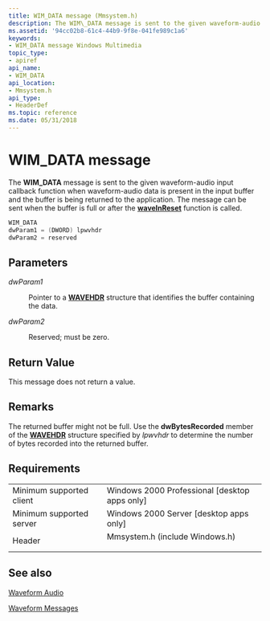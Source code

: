 ```yaml
---
title: WIM_DATA message (Mmsystem.h)
description: The WIM\_DATA message is sent to the given waveform-audio input callback function when waveform-audio data is present in the input buffer and the buffer is being returned to the application.
ms.assetid: '94cc02b8-61c4-44b9-9f8e-041fe989c1a6'
keywords:
- WIM_DATA message Windows Multimedia
topic_type:
- apiref
api_name:
- WIM_DATA
api_location:
- Mmsystem.h
api_type:
- HeaderDef
ms.topic: reference
ms.date: 05/31/2018
---
```


# WIM\_DATA message

The **WIM\_DATA** message is sent to the given waveform-audio input callback function when waveform-audio data is present in the input buffer and the buffer is being returned to the application. The message can be sent when the buffer is full or after the [**waveInReset**](/windows/win32/api/mmeapi/nf-mmeapi-waveinreset) function is called.


```C++
WIM_DATA 
dwParam1 = (DWORD) lpwvhdr 
dwParam2 = reserved 
```



## Parameters

<dl> <dt>

<span id="dwParam1"></span><span id="dwparam1"></span><span id="DWPARAM1"></span>*dwParam1*
</dt> <dd>

Pointer to a [**WAVEHDR**](/windows/win32/api/mmeapi/ns-mmeapi-wavehdr) structure that identifies the buffer containing the data.

</dd> <dt>

<span id="dwParam2"></span><span id="dwparam2"></span><span id="DWPARAM2"></span>*dwParam2*
</dt> <dd>

Reserved; must be zero.

</dd> </dl>

## Return Value

This message does not return a value.

## Remarks

The returned buffer might not be full. Use the **dwBytesRecorded** member of the [**WAVEHDR**](/windows/win32/api/mmeapi/ns-mmeapi-wavehdr) structure specified by *lpwvhdr* to determine the number of bytes recorded into the returned buffer.

## Requirements



|                                     |                                                                                                           |
|-------------------------------------|-----------------------------------------------------------------------------------------------------------|
| Minimum supported client<br/> | Windows 2000 Professional \[desktop apps only\]<br/>                                                |
| Minimum supported server<br/> | Windows 2000 Server \[desktop apps only\]<br/>                                                      |
| Header<br/>                   | <dl> <dt>Mmsystem.h (include Windows.h)</dt> </dl> |



## See also

<dl> <dt>

[Waveform Audio](waveform-audio.md)
</dt> <dt>

[Waveform Messages](waveform-messages.md)
</dt> </dl>

 

